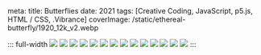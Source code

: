 <route lang="yaml">
meta:
  title: Butterflies
  date: 2021
  tags: [Creative Coding, JavaScript, p5.js, HTML / CSS, .Vibrance]
  coverImage: /static/ethereal-butterfly/1920_12k_v2.webp
</route>

::: full-width
<ImageGallery>
  <img src="/static/ethereal-butterfly/butterfly.jpg" />
  <img src="/static/ethereal-butterfly/ethereal_butterfly.webp" />
  <img src="/static/ethereal-butterfly/cyberpunk_butterfly.jpg" />
  <img src="/static/ethereal-butterfly/1920_12k_v2.webp" />
  <img src="/static/ethereal-butterfly/1920_extras_3.webp" />
  <img src="/static/ethereal-butterfly/closeup2_extras_3.webp" />
  <img src="/static/ethereal-butterfly/closeup1_extras_3.webp" />
  <img src="/static/ethereal-butterfly/1920_extras_6.webp" />
  <img src="/static/ethereal-butterfly/1920_extras_5.webp" />
  <img src="/static/ethereal-butterfly/neon1.webp" />
  <img src="/static/ethereal-butterfly/neon2.webp" />
  <img src="/static/ethereal-butterfly/phoenix_i.webp" />
  <img src="/static/ethereal-butterfly/phoenix_ii.webp" />
  <img src="/static/ethereal-butterfly/phoenix_iii.webp" />
</ImageGallery>
:::

